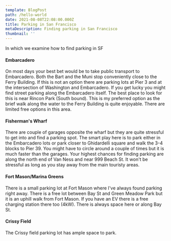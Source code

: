 ```yaml
---
template: BlogPost
path: /hello-world
date: 2021-08-08T22:08:00.000Z
title: Parking in San Francisco
metaDescription: Finding parking in San Francisco
thumbnail: ''
---
```

In which we examine how to find parking in SF

#### Embarcadero

On most days your best bet would be to take public transport to Embarcadero. Both the Bart and the Muni stop conveniently close to the Ferry Building. If this is not an option there are parking lots at Pier 3 and at the intersection of Washington and Embarcadero. If you get lucky you might find street parking along the Embarcadero itself. The best place to look for this is near Rincon Park (South bound). This is my preferred option as the brief walk along the water to the Ferry Building is quite enjoyable. There are limited free options in this area.

#### Fisherman's Wharf

There are couple of garages opposite the wharf but they are quite stressful to get into and find a parking spot. The smart play here is to park either in the Embarcadero lots or park closer to Ghidardelli square and walk the 3-4 blocks to Pier 39. You might have to circle around a couple of times but it is much faster than the garages. Your highest chances for finding parking are along the north end of Van Ness and near 999 Beach St. It won't be stressful as long as you stay away from the main touristy areas.

#### Fort Mason/Marina Greens

There is a small parking lot at Fort Mason where I've always found parking right away. There is a free lot between Bay St and Green Meadow Park but it is an uphill walk from Fort Mason. If you have an EV there is a free charging station there too (4kW). There is always space here or along Bay St.

#### Crissy Field

The Crissy field parking lot has ample space to park.
